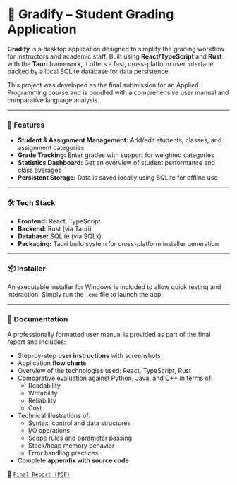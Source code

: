 # 🧮 Gradify – Student Grading Application

**Gradify** is a desktop application designed to simplify the grading workflow for instructors and academic staff. Built using **React/TypeScript** and **Rust** with the **Tauri** framework, it offers a fast, cross-platform user interface backed by a local SQLite database for data persistence.

This project was developed as the final submission for an Applied Programming course and is bundled with a comprehensive user manual and comparative language analysis.

---

### 🚀 Features

- **Student & Assignment Management:** Add/edit students, classes, and assignment categories
- **Grade Tracking:** Enter grades with support for weighted categories
- **Statistics Dashboard:** Get an overview of student performance and class averages
- **Persistent Storage:** Data is saved locally using SQLite for offline use

---

### 🛠️ Tech Stack

- **Frontend:** React, TypeScript
- **Backend:** Rust (via Tauri)
- **Database:** SQLite (via SQLx)
- **Packaging:** Tauri build system for cross-platform installer generation

---

### 📦 Installer

An executable installer for Windows is included to allow quick testing and interaction. Simply run the `.exe` file to launch the app.

---

### 📘 Documentation

A professionally formatted user manual is provided as part of the final report and includes:

- Step-by-step **user instructions** with screenshots
- Application **flow charts**
- Overview of the technologies used: React, TypeScript, Rust
- Comparative evaluation against Python, Java, and C++ in terms of:
  - Readability
  - Writability
  - Reliability
  - Cost
- Technical illustrations of:
  - Syntax, control and data structures
  - I/O operations
  - Scope rules and parameter passing
  - Stack/heap memory behavior
  - Error handling practices
- Complete **appendix with source code**

📄 [`Final Report (PDF)`](./final_report_comparative.pdf)
